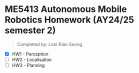 # ME5413 Autonomous Mobile Robotics Homework (AY24/25 semester 2)
> Completed by: Looi Kian Seong

- [x] HW1 - Perception
- [ ] HW2 - Localisation
- [ ] HW3 - Planning
